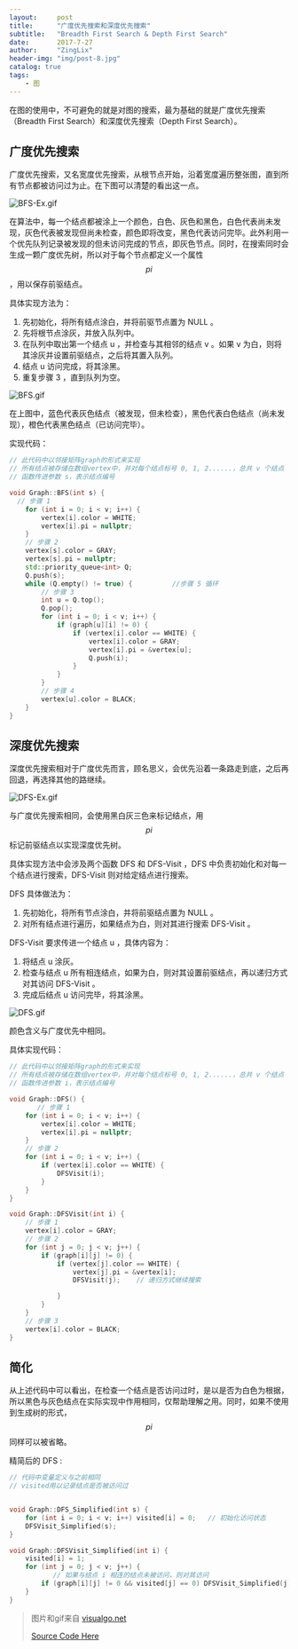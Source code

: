 ```yaml
---
layout:     post
title:      "广度优先搜索和深度优先搜索"
subtitle:   "Breadth First Search & Depth First Search"
date:       2017-7-27
author:     "ZingLix"
header-img: "img/post-8.jpg"
catalog: true
tags:
    - 图
---
```


在图的使用中，不可避免的就是对图的搜索，最为基础的就是广度优先搜索（Breadth First Search）和深度优先搜索（Depth First Search）。

## 广度优先搜索

广度优先搜索，又名宽度优先搜索，从根节点开始，沿着宽度遍历整张图，直到所有节点都被访问过为止。在下图可以清楚的看出这一点。

![BFS-Ex.gif](/img/in-post/DFS&BFS/BFS-Ex.gif)

在算法中，每一个结点都被涂上一个颜色，白色、灰色和黑色，白色代表尚未发现，灰色代表被发现但尚未检查，颜色即将改变，黑色代表访问完毕。此外利用一个优先队列记录被发现的但未访问完成的节点，即灰色节点。同时，在搜索同时会生成一颗广度优先树，所以对于每个节点都定义一个属性 $$ pi $$，用以保存前驱结点。

具体实现方法为：  
1. 先初始化，将所有结点涂白，并将前驱节点置为 NULL 。
1. 先将根节点涂灰，并放入队列中。
1. 在队列中取出第一个结点 u ，并检查与其相邻的结点 v 。如果 v 为白，则将其涂灰并设置前驱结点，之后将其置入队列。
1. 结点 u 访问完成，将其涂黑。
1. 重复步骤 3 ，直到队列为空。

![BFS.gif](/img/in-post/DFS&BFS/BFS.gif)

在上图中，蓝色代表灰色结点（被发现，但未检查），黑色代表白色结点（尚未发现），橙色代表黑色结点（已访问完毕）。

实现代码：

``` cpp
// 此代码中以邻接矩阵graph的形式来实现
// 所有结点被存储在数组vertex中，并对每个结点标号 0, 1, 2......，总共 v 个结点
// 函数传进参数 s，表示结点编号

void Graph::BFS(int s) {
  // 步骤 1
	for (int i = 0; i < v; i++) {
		vertex[i].color = WHITE;
		vertex[i].pi = nullptr;
	}
	// 步骤 2
	vertex[s].color = GRAY;
	vertex[s].pi = nullptr;
	std::priority_queue<int> Q;
	Q.push(s);
	while (Q.empty() != true) {          //步骤 5 循环
		// 步骤 3
		int u = Q.top();
		Q.pop();
		for (int i = 0; i < v; i++) {
			if (graph[u][i] != 0) {
				if (vertex[i].color == WHITE) {
					vertex[i].color = GRAY;
					vertex[i].pi = &vertex[u];
					Q.push(i);
				}
			}
		}
		// 步骤 4
		vertex[u].color = BLACK;
	}
}
```


## 深度优先搜索

深度优先搜索相对于广度优先而言，顾名思义，会优先沿着一条路走到底，之后再回退，再选择其他的路继续。

![DFS-Ex.gif](/img/in-post/DFS&BFS/DFS-Ex.gif)

与广度优先搜索相同，会使用黑白灰三色来标记结点，用 $$ pi $$ 标记前驱结点以实现深度优先树。

具体实现方法中会涉及两个函数 DFS 和 DFS-Visit ，DFS 中负责初始化和对每一个结点进行搜索，DFS-Visit 则对给定结点进行搜索。

DFS 具体做法为：
1. 先初始化，将所有节点涂白，并将前驱结点置为 NULL 。
1. 对所有结点进行遍历，如果结点为白，则对其进行搜索 DFS-Visit 。

DFS-Visit 要求传进一个结点 u ，具体内容为：  
1. 将结点 u 涂灰。
1. 检查与结点 u 所有相连结点，如果为白，则对其设置前驱结点，再以递归方式对其访问 DFS-Visit 。
1. 完成后结点 u 访问完毕，将其涂黑。

![DFS.gif](/img/in-post/DFS&BFS/DFS.gif)

颜色含义与广度优先中相同。

具体实现代码：

``` cpp
// 此代码中以邻接矩阵graph的形式来实现
// 所有结点被存储在数组vertex中，并对每个结点标号 0, 1, 2......，总共 v 个结点
// 函数传进参数 i，表示结点编号

void Graph::DFS() {
       // 步骤 1
	for (int i = 0; i < v; i++) {
		vertex[i].color = WHITE;
		vertex[i].pi = nullptr;
	}
	// 步骤 2
	for (int i = 0; i < v; i++) {
		if (vertex[i].color == WHITE) {
			DFSVisit(i);
		}
	}
}

void Graph::DFSVisit(int i) {
	// 步骤 1
	vertex[i].color = GRAY;
	// 步骤 2
	for (int j = 0; j < v; j++) {
		if (graph[i][j] != 0) {
			if (vertex[j].color == WHITE) {
				vertex[j].pi = &vertex[i];
				DFSVisit(j);    // 递归方式继续搜索

			}
		}
	}
	// 步骤 3
	vertex[i].color = BLACK;
}
```

## 简化

从上述代码中可以看出，在检查一个结点是否访问过时，是以是否为白色为根据，所以黑色与灰色结点在实际实现中作用相同，仅帮助理解之用。同时，如果不使用到生成树的形式，$$ pi $$ 同样可以被省略。

精简后的 DFS :

``` cpp
// 代码中变量定义与之前相同
// visited用以记录结点是否被访问过


void Graph::DFS_Simplified(int s) {
	for (int i = 0; i < v; i++) visited[i] = 0;   // 初始化访问状态
	DFSVisit_Simplified(s);
}

void Graph::DFSVisit_Simplified(int i) {
	visited[i] = 1;
	for (int j = 0; j < v; j++) {
	       // 如果与结点 i 相连的结点未被访问，则对其访问
		if (graph[i][j] != 0 && visited[j] == 0) DFSVisit_Simplified(j);
	}
}
```

> 图片和gif来自 [visualgo.net](https://visualgo.net/)
>
> [Source Code Here](https://github.com/ZingLix/Data-Structures-and-Algorithm/tree/master/Graph)
